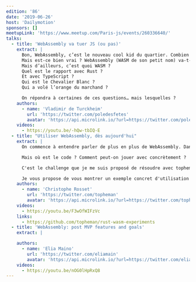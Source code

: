 ```yaml
---
edition: '86'
date: '2019-06-26'
host: 'Dailymotion'
sponsors: []
meetupLink: 'https://www.meetup.com/Paris-js/events/260336640/'
talks:
  - title: 'WebAssembly va tuer JS (ou pas)'
    extract: |
      Bon, WebAssembly, c’est le nouveau cool kid du quartier. Combien de fois on a entendu des collègues balancer un “nan mais bientôt avec WebAssembly on aura plus à subir JS”.
      Mais est-ce bien vrai ? WebAssembly (WASM de son petit nom) va-t-il mettre fin à plusieurs décennies de règne sans partage de JS sur les browsers ?
      Mais d’ailleurs, c’est quoi WASM ?
      Quel est le rapport avec Rust ?
      Et avec TypeScript ?
      Qui est le Chevalier Blanc ?
      Qui a volé l’orange du marchand ?

      On répondra à certaines de ces questions… mais lesquelles ?
    authors:
      - name: 'Vladimir de Turckheim'
        url: 'https://twitter.com/poledesfetes'
        avatar: 'https://api.microlink.io/?url=https://twitter.com/poledesfetes&amps;embed=image.url'
    videos:
      - https://youtu.be/-hQw-tbIQ-E
  - title: "Utiliser WebAssembly, dès aujourd'hui"
    extract: |
      On commence à entendre parler de plus en plus de WebAssembly. Dans tous les talks, on nous présente des benchmarks, des diagrammes ... on nous explique la théorie ...  

      Mais où est le code ? Comment peut-on jouer avec concrètement ?  

      C'est le challenge que je me suis proposé de résoudre avec topheman/rust-wasm-experiments.  

      Je vous propose de vous montrer un exemple concret d'utilisation de WebAssembly avec Rust.
    authors:
      - name: 'Christophe Rosset'
        url: 'https://twitter.com/topheman'
        avatar: 'https://api.microlink.io/?url=https://twitter.com/topheman&amps;embed=image.url'
    videos:
      - https://youtu.be/F3wOfWIFzVc
    links:
      - https://github.com/topheman/rust-wasm-experiments
  - title: 'WebAssembly: post MVP features and goals'
    extract: |

    authors:
      - name: 'Elia Maino'
        url: 'https://twitter.com/eliamain'
        avatar: 'https://api.microlink.io/?url=https://twitter.com/eliamain&amps;embed=image.url'
    videos:
      - https://youtu.be/nOG0lHpRxQ8
---
```


